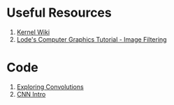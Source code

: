 # Useful Resources

1. [Kernel Wiki](https://en.wikipedia.org/wiki/Kernel_(image_processing))
2. [Lode's Computer Graphics Tutorial - Image Filtering](https://lodev.org/cgtutor/filtering.html)

# Code
1. [Exploring Convolutions](https://github.com/https-deeplearning-ai/tensorflow-1-public/blob/main/C1/W3/ungraded_labs/C1_W3_Lab_2_exploring_convolutions.ipynb)
2. [CNN Intro](https://github.com/lmoroney/dlaicourse/blob/master/Course%201%20-%20Part%206%20-%20Lesson%202%20-%20Notebook.ipynb)
